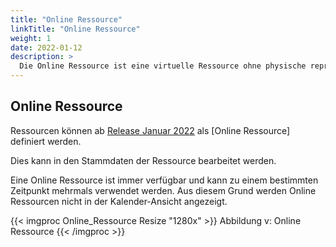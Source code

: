 ```yaml
---
title: "Online Ressource"
linkTitle: "Online Ressource"
weight: 1
date: 2022-01-12
description: >
  Die Online Ressource ist eine virtuelle Ressource ohne physische repräsentation.
---
```


## Online Ressource 
Ressourcen können ab [Release Januar 2022](https://3volutions.atlassian.net/servicedesk/customer/portal/1/article/3603824641) als [Online Ressource] definiert werden. 

Dies kann in den Stammdaten der Ressource bearbeitet werden.

Eine Online Ressource ist immer verfügbar und kann zu einem bestimmten Zeitpunkt mehrmals verwendet werden. Aus diesem Grund werden Online Ressourcen nicht in der Kalender-Ansicht angezeigt.

{{< imgproc Online_Ressource Resize "1280x" >}}
Abbildung v: Online Ressource
{{< /imgproc >}}
